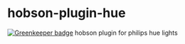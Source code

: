 # hobson-plugin-hue

[![Greenkeeper badge](https://badges.greenkeeper.io/darrenbritton/hobson-plugin-hue.svg)](https://greenkeeper.io/)
hobson plugin for philips hue lights

